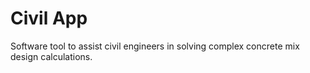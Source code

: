 # Civil App
Software tool to assist civil engineers in solving complex concrete mix design calculations.
